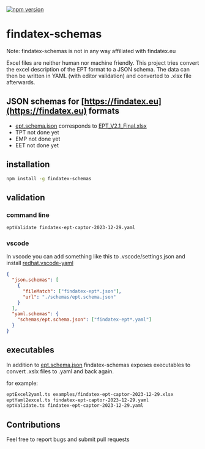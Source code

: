 [![npm version](https://badge.fury.io/js/findatex-schemas.svg)](https://badge.fury.io/js/findatex-schemas)

# findatex-schemas

Note: findatex-schemas is not in any way affiliated with findatex.eu

Excel files are neither human nor machine friendly. This project tries convert the excel description of the EPT format to a JSON schema.
The data can then be written in YAML (with editor validation) and converted to .xlsx file afterwards.

## JSON schemas for [https://findatex.eu](https://findatex.eu) formats

- [ept.schema.json](/schemas/ept.schema.json) corresponds to [EPT_V2.1_Final.xlsx](https://findatex.eu/mediaitem/d6a4e027-ee5c-4b61-a8e0-e6f147f5090f/EPT_V2.1_Final.xlsx)
- TPT not done yet
- EMP not done yet
- EET not done yet

## installation

```bash
npm install -g findatex-schemas
```

## validation

### command line

```bash
eptValidate findatex-ept-captor-2023-12-29.yaml
```

### vscode

In vscode you can add something like this to .vscode/settings.json and install [redhat.vscode-yaml](https://marketplace.visualstudio.com/items?itemName=redhat.vscode-yaml)

```json
{
  "json.schemas": [
    {
      "fileMatch": ["findatex-ept*.json"],
      "url": "./schemas/ept.schema.json"
    }
  ],
  "yaml.schemas": {
    "schemas/ept.schema.json": ["findatex-ept*.yaml"]
  }
}
```

## executables

In addition to [ept.schema.json](https://github.com/CaptorAB/findatex-schemas/blob/master/schemas/ept.schema.json) findatex-schemas
exposes executables to convert .xslx files to .yaml and back again.

for example:

```bash
eptExcel2yaml.ts examples/findatex-ept-captor-2023-12-29.xlsx
eptYaml2excel.ts findatex-ept-captor-2023-12-29.yaml
eptValidate.ts findatex-ept-captor-2023-12-29.yaml
```

## Contributions

Feel free to report bugs and submit pull requests
